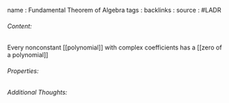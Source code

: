 name : Fundamental Theorem of Algebra
tags : 
backlinks : 
source : #LADR 

###### Content:
Every nonconstant [[polynomial]] with complex coefficients has a [[zero of a polynomial]]

###### Properties:


###### Additional Thoughts:
